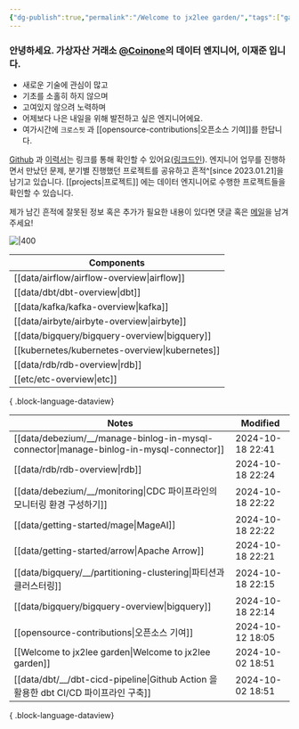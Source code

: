 ```yaml
---
{"dg-publish":true,"permalink":"/Welcome to jx2lee garden/","tags":["gardenEntry"],"dgEnableSearch":true,"noteIcon":"","created":"2024-10-02T18:51:46.475+09:00"}
---
```




### 안녕하세요. 가상자산 거래소 [@Coinone](https://coinone.co.kr/)의 데이터 엔지니어, 이재준 입니다.

- 새로운 기술에 관심이 많고
- 기초를 소홀히 하지 않으며
- 고여있지 않으려 노력하며
- 어제보다 나은 내일을 위해 발전하고 싶은 엔지니어에요.
- 여가시간에 `크로스핏` 과 [[opensource-contributions\|오픈소스 기여]]를 한답니다.


[Github](https://github.com/jx2lee) 과 [이력서](https://github.com/jx2lee/resume/blob/main/resume-kr.pdf)는 링크를 통해 확인할 수 있어요([링크드인](https://www.linkedin.com/in/jx2lee/)). 엔지니어 업무를 진행하면서 만났던 문제, 분기별 진행했던 프로젝트를 공유하고 흔적^[since 2023.01.21]을 남기고 있습니다. [[projects\|프로젝트]] 에는 데이터 엔지니어로 수행한 프로젝트들을 확인할 수 있습니다.

제가 남긴 흔적에 잘못된 정보 혹은 추가가 필요한 내용이 있다면 댓글 혹은 [메일](malito:dev.jaejun.lee.1991@gamil.com)을 남겨주세요!


![|400](https://i.imgur.com/EfyC7Gg.jpeg)

| Components                                        |
| ------------------------------------------------- |
| [[data/airflow/airflow-overview\|airflow]]     |
| [[data/dbt/dbt-overview\|dbt]]                 |
| [[data/kafka/kafka-overview\|kafka]]           |
| [[data/airbyte/airbyte-overview\|airbyte]]     |
| [[data/bigquery/bigquery-overview\|bigquery]]  |
| [[kubernetes/kubernetes-overview\|kubernetes]] |
| [[data/rdb/rdb-overview\|rdb]]                 |
| [[etc/etc-overview\|etc]]                      |

{ .block-language-dataview}


| Notes                                                                                      | Modified         |
| ------------------------------------------------------------------------------------------ | ---------------- |
| [[data/debezium/__/manage-binlog-in-mysql-connector\|manage-binlog-in-mysql-connector]] | 2024-10-18 22:41 |
| [[data/rdb/rdb-overview\|rdb]]                                                          | 2024-10-18 22:24 |
| [[data/debezium/__/monitoring\|CDC 파이프라인의 모니터링 환경 구성하기]]                                | 2024-10-18 22:22 |
| [[data/getting-started/mage\|MageAI]]                                                   | 2024-10-18 22:22 |
| [[data/getting-started/arrow\|Apache Arrow]]                                            | 2024-10-18 22:21 |
| [[data/bigquery/__/partitioning-clustering\|파티션과 클러스터링]]                                | 2024-10-18 22:15 |
| [[data/bigquery/bigquery-overview\|bigquery]]                                           | 2024-10-18 22:14 |
| [[opensource-contributions\|오픈소스 기여]]                                                   | 2024-10-12 18:05 |
| [[Welcome to jx2lee garden\|Welcome to jx2lee garden]]                                  | 2024-10-02 18:51 |
| [[data/dbt/__/dbt-cicd-pipeline\|Github Action 을 활용한 dbt CI/CD 파이프라인 구축]]               | 2024-10-02 18:51 |

{ .block-language-dataview}